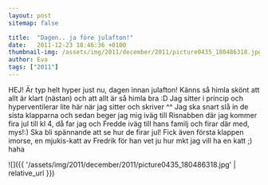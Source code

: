 ```yaml
---
layout: post
sitemap: false

title:  "Dagen.. ja före julafton!"
date:   2011-12-23 18:46:36 +0100
thumbnail-img: /assets/img/2011/december/2011/picture0435_180486318.jpg
author: Eva
tags: ["2011"]
---
```


HEJ! Är typ helt hyper just nu, dagen innan julafton! Känns så himla skönt att allt är klart (nästan) och att allt är så himla bra :D Jag sitter i princip och hyperventilerar lite här när jag sitter och skriver ^^ Jag ska snart slå in de sista klapparna och sedan beger jag mig iväg till Risnabben där jag kommer fira jul till kl 4, då far jag och Fredde iväg till hans familj och firar där med, mys!:) Ska bli spännande att se hur de firar jul! Fick även första klappen imorse, en mjukis-katt av Fredrik för han vet ju hur mkt jag vill ha en katt ;) haha

![]({{ '/assets/img/2011/december/2011/picture0435_180486318.jpg'  | relative_url }})

